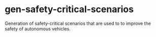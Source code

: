 # gen-safety-critical-scenarios
Generation of safety-critical scenarios that are used to to improve the safety of autonomous vehicles.
